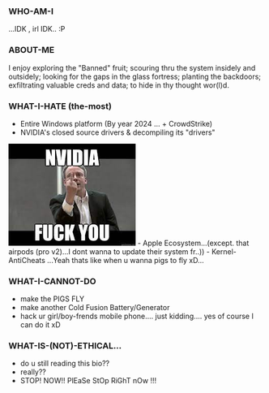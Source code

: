 ### WHO-AM-I
...IDK , irl IDK.. :P

### ABOUT-ME
I enjoy exploring the "Banned" fruit; scouring thru the system insidely and outsidely; looking for the gaps in the glass fortress; planting the backdoors; exfiltrating valuable creds and data; to hide in thy thought wor(l)d.

### WHAT-I-HATE (the-most)
- Entire Windows platform (By year 2024 ... + CrowdStrike)
- NVIDIA's closed source drivers & decompiling its "drivers"
 <img src="/nvidia-f-ck-u.jpeg" alt="NVIDIA-LinusTorvalds">
- Apple Ecosystem...(except. that airpods (pro v2)...I dont wanna to update their system fr..))
- Kernel-AntiCheats ...Yeah thats like when u wanna pigs to fly xD...

### WHAT-I-CANNOT-DO
- make the PIGS FLY
- make another Cold Fusion Battery/Generator 
- hack ur girl/boy-frends mobile phone.... just kidding.... yes of course I can do it xD

### WHAT-IS-(NOT)-ETHICAL...
- do u still reading this bio??
- really??
- STOP! NOW!! PlEaSe StOp RiGhT nOw !!!
